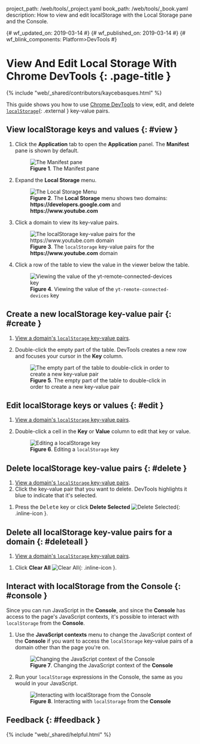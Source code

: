project_path: /web/tools/_project.yaml
book_path: /web/tools/_book.yaml
description: How to view and edit localStorage with the Local Storage pane and the Console.

{# wf_updated_on: 2019-03-14 #}
{# wf_published_on: 2019-03-14 #}
{# wf_blink_components: Platform>DevTools #}

# View And Edit Local Storage With Chrome DevTools {: .page-title }

{% include "web/_shared/contributors/kaycebasques.html" %}

[MDN]: https://developer.mozilla.org/en-US/docs/Web/API/Window/localStorage

This guide shows you how to use [Chrome DevTools](/web/tools/chrome-devtools/) to view, edit,
and delete [`localStorage`][MDN]{: .external } key-value pairs.

## View localStorage keys and values {: #view }

1. Click the **Application** tab to open the **Application** panel. The **Manifest** pane
   is shown by default.

     <figure>
       <img src="/web/tools/chrome-devtools/storage/imgs/manifest.png"
            alt="The Manifest pane"/>
       <figcaption>
         <b>Figure 1</b>. The Manifest pane
       </figcaption>
     </figure>

1. Expand the **Local Storage** menu.

     <figure>
       <img src="/web/tools/chrome-devtools/storage/imgs/localstoragemenu.png"
            alt="The Local Storage Menu"/>
       <figcaption>
         <b>Figure 2</b>. The <b>Local Storage</b> menu shows two domains:
         <b>https://developers.google.com</b> and <b>https://www.youtube.com</b>
       </figcaption>
     </figure>

1. Click a domain to view its key-value pairs.

     <figure>
       <img src="/web/tools/chrome-devtools/storage/imgs/localstorage.png"
            alt="The localStorage key-value pairs for the https://www.youtube.com domain"/>
       <figcaption>
         <b>Figure 3</b>. The <code>localStorage</code> key-value pairs for the
         <b>https://www.youtube.com</b> domain
       </figcaption>
     </figure>

1. Click a row of the table to view the value in the viewer below the table.

     <figure>
       <img src="/web/tools/chrome-devtools/storage/imgs/localstorageviewer.png"
            alt="Viewing the value of the yt-remote-connected-devices key"/>
       <figcaption>
         <b>Figure 4</b>. Viewing the value of the <code>yt-remote-connected-devices</code> key
       </figcaption>
     </figure>

## Create a new localStorage key-value pair {: #create }

1. [View a domain's `localStorage` key-value pairs](#view).
1. Double-click the empty part of the table. DevTools creates a new row and focuses your
   cursor in the **Key** column.

     <figure>
       <img src="/web/tools/chrome-devtools/storage/imgs/localstoragecreate.png"
            alt="The empty part of the table to double-click in order to create a new
                 key-value pair"/>
       <figcaption>
         <b>Figure 5</b>. The empty part of the table to double-click in order to create a new
         key-value pair
       </figcaption>
     </figure>

## Edit localStorage keys or values {: #edit }

1. [View a domain's `localStorage` key-value pairs](#view).
1. Double-click a cell in the **Key** or **Value** column to edit that key or value.

     <figure>
       <img src="/web/tools/chrome-devtools/storage/imgs/localstorageedit.png"
            alt="Editing a localStorage key"/>
       <figcaption>
         <b>Figure 6</b>. Editing a <code>localStorage</code> key
       </figcaption>
     </figure>

## Delete localStorage key-value pairs {: #delete }

1. [View a domain's `localStorage` key-value pairs](#view).
1. Click the key-value pair that you want to delete. DevTools highlights it blue to indicate
   that it's selected.

[delete]: /web/tools/chrome-devtools/images/shared/delete.png

1. Press the <kbd>Delete</kbd> key or click **Delete Selected**
   ![Delete Selected][delete]{: .inline-icon }.

## Delete all localStorage key-value pairs for a domain {: #deleteall }

1. [View a domain's `localStorage` key-value pairs](#view).

[clear]: /web/tools/chrome-devtools/images/shared/clear.png

1. Click **Clear All** ![Clear All][clear]{: .inline-icon }.

## Interact with localStorage from the Console {: #console }

Since you can run JavaScript in the **Console**, and since the **Console** has access to the
page's JavaScript contexts, it's possible to interact with `localStorage` from the **Console**.

1. Use the **JavaScript contexts** menu to change the JavaScript context of the **Console** if
   you want to access the `localStorage` key-value pairs of a domain other than the page
   you're on.

     <figure>
       <img src="/web/tools/chrome-devtools/storage/imgs/jscontext.png"
            alt="Changing the JavaScript context of the Console"/>
       <figcaption>
         <b>Figure 7</b>. Changing the JavaScript context of the <b>Console</b>
       </figcaption>
     </figure>

1. Run your `localStorage` expressions in the Console, the same as you would in your
   JavaScript.

     <figure>
       <img src="/web/tools/chrome-devtools/storage/imgs/localstorageconsole.png"
            alt="Interacting with localStorage from the Console"/>
       <figcaption>
         <b>Figure 8</b>. Interacting with <code>localStorage</code> from the <b>Console</b>
       </figcaption>
     </figure>

## Feedback {: #feedback }

{% include "web/_shared/helpful.html" %}
